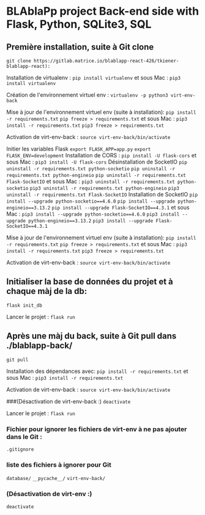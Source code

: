 # BLAblaPp project Back-end side with Flask, Python, SQLite3, SQL

## Première installation, suite à Git clone
```git clone https://gitlab.matrice.io/blablapp-react-426/tkiener-blablapp-react):```

Installation de virtualenv :
```pip install virtualenv```
 et sous Mac :
```pip3 install virtualenv```

Création de l'environnement virtuel env :
```virtualenv -p python3 virt-env-back```

Mise à jour de l'environnement virtuel env (suite à installation):
```pip install -r requirements.txt```
```pip freeze > requirements.txt```
 et sous Mac :
```pip3 install -r requirements.txt```
```pip3 freeze > requirements.txt```

Activation de virt-env-back :
```source virt-env-back/bin/activate```

 Initier les variables Flask
```export FLASK_APP=app.py```
```export FLASK_ENV=development```
Installation de CORS :
```pip install -U flask-cors```
 et sous Mac :
```pip3 install -U flask-cors```
Désinstallation de SocketIO
```pip uninstall -r requirements.txt python-socketio```
```pip uninstall -r requirements.txt python-engineio```
```pip uninstall -r requirements.txt Flask-SocketIO```
 et sous Mac :
```pip3 uninstall -r requirements.txt python-socketio```
```pip3 uninstall -r requirements.txt python-engineio```
```pip3 uninstall -r requirements.txt Flask-SocketIO```
Installation de SocketIO
```pip install --upgrade python-socketio==4.6.0```
```pip install --upgrade python-engineio==3.13.2```
```pip install --upgrade Flask-SocketIO==4.3.1```
 et sous Mac :
```pip3 install --upgrade python-socketio==4.6.0```
```pip3 install --upgrade python-engineio==3.13.2```
```pip3 install --upgrade Flask-SocketIO==4.3.1```

Mise à jour de l'environnement virtuel env (suite à installation):
```pip install -r requirements.txt```
```pip freeze > requirements.txt```
 et sous Mac :
```pip3 install -r requirements.txt```
```pip3 freeze > requirements.txt```

Activation de virt-env-back :
```source virt-env-back/bin/activate```




## Initialiser la base de données du projet et à chaque màj de la db:
```flask init_db```

Lancer le projet :
```flask run```


## Après une màj du back, suite à Git pull dans ./blablapp-back/
```git pull```

Installation des dépendances avec:
```pip install -r requirements.txt```
 et sous Mac :
```pip3 install -r requirements.txt```

Activation de virt-env-back :
```source virt-env-back/bin/activate```

###(Désactivation de virt-env-back :)
```deactivate```

Lancer le projet :
```flask run```


### Fichier pour ignorer les fichiers de virt-env à ne pas ajouter dans le Git :
```.gitignore```
### liste des fichiers à ignorer pour Git
```database/```
```__pycache__/```
```virt-env-back/```

### (Désactivation de virt-env :)
```deactivate```